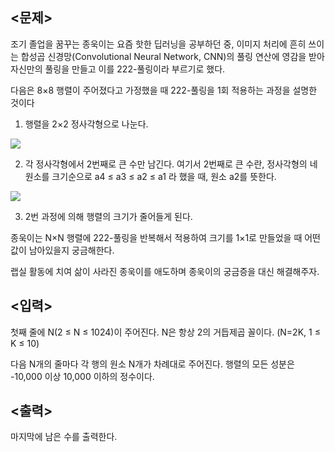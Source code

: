 ## <문제>
조기 졸업을 꿈꾸는 종욱이는 요즘 핫한 딥러닝을 공부하던 중, 이미지 처리에 흔히 쓰이는 합성곱 신경망(Convolutional Neural Network, CNN)의 풀링 연산에 영감을 받아 자신만의 풀링을 만들고 이를 222-풀링이라 부르기로 했다.

다음은 8×8 행렬이 주어졌다고 가정했을 때 222-풀링을 1회 적용하는 과정을 설명한 것이다

1. 행렬을 2×2 정사각형으로 나눈다.
<img src="https://upload.acmicpc.net/61c48878-d2bb-4680-a7d3-8f9922f3c30f/-/preview/">
 
2. 각 정사각형에서 2번째로 큰 수만 남긴다. 여기서 2번째로 큰 수란, 정사각형의 네 원소를 크기순으로 a4 ≤ a3 ≤ a2 ≤ a1 라 했을 때, 원소 a2를 뜻한다.
<img src="https://upload.acmicpc.net/c2d98fd8-f0dd-4ab4-8fe7-f360e74fa86e/-/preview/">

3. 2번 과정에 의해 행렬의 크기가 줄어들게 된다.

종욱이는 N×N 행렬에 222-풀링을 반복해서 적용하여 크기를 1×1로 만들었을 때 어떤 값이 남아있을지 궁금해한다.

랩실 활동에 치여 삶이 사라진 종욱이를 애도하며 종욱이의 궁금증을 대신 해결해주자.


## <입력>
첫째 줄에 N(2 ≤ N ≤ 1024)이 주어진다. N은 항상 2의 거듭제곱 꼴이다. (N=2K, 1 ≤ K ≤ 10)

다음 N개의 줄마다 각 행의 원소 N개가 차례대로 주어진다. 행렬의 모든 성분은 -10,000 이상 10,000 이하의 정수이다. 


## <출력>
마지막에 남은 수를 출력한다.

